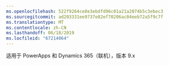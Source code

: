 ```yaml
---
ms.openlocfilehash: 522f9264ce8e3ebdfd96c01a21a2074b5c3ebec3
ms.sourcegitcommit: ad203331ee9737e82ef70206ac04eeb72a5f9c7f
ms.translationtype: MT
ms.contentlocale: zh-CN
ms.lasthandoff: 06/18/2019
ms.locfileid: "67214064"
---
```

适用于 PowerApps 和 Dynamics 365（联机），版本 9.x